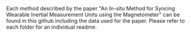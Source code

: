 Each method described by the paper "An In-situ Method for Syncing Wearable Inertial Measurement Units using the Magnetometer" can be found in this github including the data used for the paper. Please refer to each folder for an individual readme.
